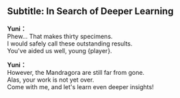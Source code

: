 # 

  
## Subtitle: In Search of Deeper Learning
  
**Yuni：**  
Phew... That makes thirty specimens.  
I would safely call these outstanding results.  
You've aided us well, young {player}.  
  
**Yuni：**  
However, the Mandragora are still far from gone.  
Alas, your work is not yet over.  
Come with me, and let's learn even deeper insights!  

